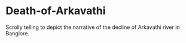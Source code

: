 # Death-of-Arkavathi
Scrolly telling to depict the narrative of the decline of Arkavathi river in Banglore. 
